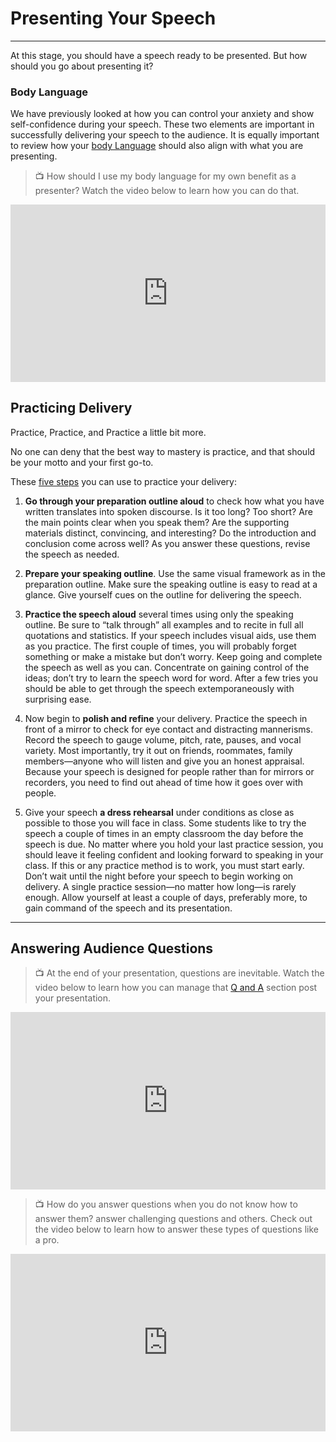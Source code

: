 # Presenting Your Speech
---

At this stage, you should have a speech ready to be presented. But how should you go about presenting it?

### Body Language

We have previously looked at how you can control your anxiety and show self-confidence during your speech. These two elements are important in successfully delivering your speech to the audience. It is equally important to review how your [body Language](/communication-for-success-speaking/introduction-to-speaking/how-to-speak-well-verbal-and-non-verbal-commun.md) should also align with what you are presenting. 

> 📺 How should I use my body language for my own benefit as a presenter? Watch the video below to learn how you can do that.

<div style="position: relative; padding-bottom: 56.25%; height: 0;"><iframe src="https://www.youtube.com/embed/TmbQFWBvTtY?si=2F2YfAGAOXoEVm46" title="YouTube video player" frameborder="0" allow="accelerometer; autoplay; clipboard-write; encrypted-media; gyroscope; picture-in-picture" allowfullscreen style="position: absolute; top: 0; left: 0; width: 100%; height: 100%;"></iframe></div>


## Practicing Delivery

Practice, Practice, and Practice a little bit more.  

No one can deny that the best way to mastery is practice, and that should be your motto and your first go-to.

These [five steps](https://www.amazon.com/Art-Public-Speaking-Stephen-Lucas/dp/0070390150) you can use to practice your delivery:

1. **Go through your preparation outline aloud** to check how what you have written translates into spoken discourse. Is it too long? Too short? Are the main points clear when you speak them? Are the supporting materials distinct, convincing, and interesting? Do the introduction and conclusion come across well? As you answer these questions, revise the speech as needed.

2. **Prepare your speaking outline**. Use the same visual framework as in the preparation
outline. Make sure the speaking outline is easy to read at a glance. Give yourself cues on the outline for delivering the speech.

3. **Practice the speech aloud** several times using only the speaking outline. Be sure to “talk through” all examples and to recite in full all quotations and statistics. If your speech includes visual aids, use them as you practice. The first couple of times, you will probably forget something or make a mistake but don’t worry. Keep going and complete the speech as well as
you can. Concentrate on gaining control of the ideas; don’t try to learn the speech word for word. After a few tries you should be able to get through the speech extemporaneously with surprising ease.

4. Now begin to **polish and refine** your delivery. Practice the speech in front of a mirror to check for eye contact and distracting mannerisms. Record the speech to gauge volume, pitch, rate, pauses, and vocal variety. Most importantly, try it out on friends, roommates, family members—anyone who will listen and give you an honest appraisal. Because your speech is designed for people rather than for mirrors or recorders, you need to find out ahead of time how it goes over with people.
   
6. Give your speech **a dress rehearsal** under conditions as close as possible to those you will face in class. Some students like to try the speech a couple of times in an empty classroom the day before the speech is due. No matter where you hold your last practice session, you should leave it feeling confident and looking forward to speaking in your class. If this or any practice method is to work, you must start early. Don’t wait until the night before your speech to begin working on delivery. A single practice session—no matter how long—is rarely enough. Allow yourself at least a couple of days, preferably more, to gain command of the speech and its presentation.

---

## Answering Audience Questions

> 📺 At the end of your presentation, questions are inevitable. Watch the video below to learn how you can manage that [Q and A](https://www.perlego.com/book/1006741/so-smart-but-how-intelligent-people-lose-credibility-and-how-they-can-get-it-back-pdf) section post your presentation.

<div style="position: relative; padding-bottom: 56.25%; height: 0;"><iframe src="https://www.youtube.com/embed/b4kLTqbxVUU?si=QZHFuHk6NLT2B5BZ" title="YouTube video player" frameborder="0" allow="accelerometer; autoplay; clipboard-write; encrypted-media; gyroscope; picture-in-picture" allowfullscreen style="position: absolute; top: 0; left: 0; width: 100%; height: 100%;"></iframe></div>

> 📺 How do you answer questions when you do not know how to answer them? answer challenging questions and others. Check out the video below to learn how to answer these types of questions like a pro.

<div style="position: relative; padding-bottom: 56.25%; height: 0;"><iframe src="https://www.youtube.com/embed/7c0fknb6kNg?si=TWeaxvHuHe_A6fPa" title="YouTube video player" frameborder="0" allow="accelerometer; autoplay; clipboard-write; encrypted-media; gyroscope; picture-in-picture" allowfullscreen style="position: absolute; top: 0; left: 0; width: 100%; height: 100%;"></iframe></div>
